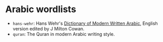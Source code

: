 # Arabic wordlists

* `hans-wehr`: Hans Wehr's [Dictionary of Modern Written Arabic](https://en.wikipedia.org/wiki/Dictionary_of_Modern_Written_Arabic), English version edited by J Milton Cowan.
* `quran`: The Quran in modern Arabic writing style.
